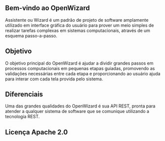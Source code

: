 ## Bem-vindo ao OpenWizard

Assistente ou Wizard é um padrão de projeto de software amplamente utilizado em interface gráfica do usuário para prover um meio simples de realizar tarefas complexas em sistemas computacionais, através de um esquema passo-a-passo.

## Objetivo
O objetivo principal do OpenWizard é ajudar a dividir grandes passos em processos computacionais em pequenas etapas guiadas, promovendo as validações necessárias entre cada etapa e proporcionando ao usuário ajuda para interar com cada tela provida pelo sistema.

## Diferenciais
Uma das grandes qualidades do OpenWizard é sua API REST, pronta para atender a qualquer sistema de software que se comunique utilizando a tecnologia REST.

## Licença Apache 2.0
